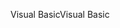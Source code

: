 <span data-ttu-id="a6a5b-101">Visual Basic</span><span class="sxs-lookup"><span data-stu-id="a6a5b-101">Visual Basic</span></span>